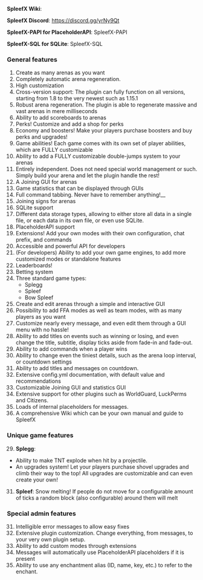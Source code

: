 

**SpleefX Wiki**: 

**SpleefX Discord**: https://discord.gg/yrNy9Qt

**SpleefX-PAPI for PlaceholderAPI**: SpleefX-PAPI

**SpleefX-SQL for SQLite**: SpleefX-SQL

### General features
 1. Create as many arenas as you want
 2. Completely automatic arena regeneration.
 3. High customization
 4. Cross-version support: The plugin can fully function on all versions, starting from 1.8 to the very newest such as 1.15.1
 5. Robust arena regeneration. The plugin is able to regenerate massive and vast arenas in mere milliseconds
 6. Ability to add scoreboards to arenas
 7. Perks! Customize and add a shop for perks
 8. Economy and boosters! Make your players purchase boosters and buy perks and upgrades!
 9. Game abilities! Each game comes with its own set of player abilities, which are FULLY customizable
 10. Ability to add a FULLY customizable double-jumps system to your arenas 
 11. Entirely independent. Does not need special world management or such. Simply build your arena and let the plugin handle the rest!
 12. A Joining GUI for arenas
 13. Game statistics that can be displayed through GUIs
 14. Full command tabbing. Never have to remember anything!__
 15. Joining signs for arenas
 16. SQLite support
 17. Different data storage types, allowing to either store all data in a single file, or each data in its own file, or even use SQLite.
 18. PlaceholderAPI support
 19. Extensions! Add your own modes with their own configuration, chat prefix, and commands
 20. Accessible and powerful API for developers
 21. (For developers) Ability to add your own game engines, to add more customized modes or standalone features
 22. Leaderboards!
 23. Betting system
 24. Three standard game types:
      * Splegg
      * Spleef
      * Bow Spleef
 25. Create and edit arenas through a simple and interactive GUI
 26. Possibility to add FFA modes as well as team modes, with as many players as you want
 27. Customize nearly every message, and even edit them through a GUI menu with no hassle!
 28. Ability to add titles on events such as winning or losing, and even change the title, subtitle, display ticks aside from fade-in and fade-out.
 29. Ability to add commands when a player wins
 30. Ability to change even the tiniest details, such as the arena loop interval, or countdown settings
 31. Ability to add titles and messages on countdown.
 32. Extensive config.yml documentation, with default value and recommendations
 33. Customizable Joining GUI and statistics GUI
 34. Extensive support for other plugins such as WorldGuard, LuckPerms and Citizens.
 35. Loads of internal placeholders for messages.
 36. A comprehensive Wiki which can be your own manual and guide to SpleefX

### Unique game features

 29. **Splegg**:
 * Ability to make TNT explode when hit by a projectile.
 * An upgrades system! Let your players purchase shovel upgrades and climb their way to the top! All upgrades are customizable and can even create your own!
 31. **Spleef**: Snow melting! If people do not move for a configurable amount of ticks a random block (also configurable) around them will melt

### Special admin features

 31. Intelligible error messages to allow easy fixes
 32. Extensive plugin customization. Change everything, from messages, to your very own plugin setup.
 33. Ability to add custom modes through extensions
 34. Messages will automatically use PlaceholderAPI placeholders if it is present
 35. Ability to use any enchantment alias (ID, name, key, etc.) to refer to the enchant.